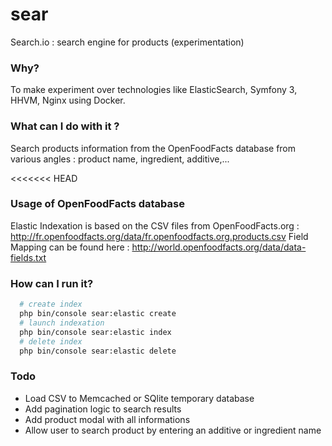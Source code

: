 # sear
Search.io : search engine for products (experimentation)

### Why?

To make experiment over technologies like ElasticSearch, Symfony 3, HHVM, Nginx using Docker.

### What can I do with it ?

Search products information from the OpenFoodFacts database from various angles : product name, ingredient, additive,...

<<<<<<< HEAD
### Usage of OpenFoodFacts database

Elastic Indexation is based on the CSV files from OpenFoodFacts.org : 
  http://fr.openfoodfacts.org/data/fr.openfoodfacts.org.products.csv
Field Mapping can be found here : 
  http://world.openfoodfacts.org/data/data-fields.txt


### How can I run it?

```bash
  # create index
  php bin/console sear:elastic create
  # launch indexation
  php bin/console sear:elastic index
  # delete index
  php bin/console sear:elastic delete
```

### Todo

* Load CSV to Memcached or SQlite temporary database
* Add pagination logic to search results
* Add product modal with all informations
* Allow user to search product by entering an additive or ingredient name






